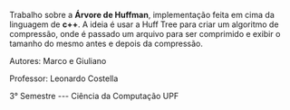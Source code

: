 Trabalho sobre a **Árvore de Huffman**, implementação feita em cima da linguagem de **c++**.
A ideia é usar a Huff Tree para criar um algoritmo de compressão, onde é passado um arquivo para ser comprimido e exibir o tamanho do mesmo antes e depois da compressão.

Autores: Marco e Giuliano 

Professor:  Leonardo Costella 

3° Semestre --- Ciência da Computação UPF
